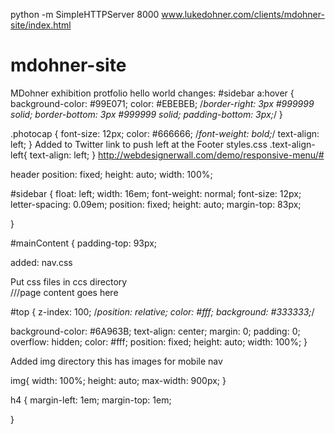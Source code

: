 python -m SimpleHTTPServer 8000
www.lukedohner.com/clients/mdohner-site/index.html
# mdohner-site
MDohner exhibition protfolio
hello world
changes:
#sidebar a:hover {
	background-color: #99E071;
	color: #EBEBEB;
	/*border-right: 3px #999999 solid;
	border-bottom: 3px #999999 solid;
	padding-bottom: 3px;*/
}

.photocap {
	font-size: 12px;
	color: #666666;
	/*font-weight: bold;*/
	text-align:  left;
}
Added to Twitter link to push left at the Footer 
styles.css
.text-align-left{
	text-align: left;
}
http://webdesignerwall.com/demo/responsive-menu/#

header
position: fixed;
height: auto;
 width: 100%;


#sidebar {
float: left;
width: 16em;
font-weight: normal;
font-size: 12px;
letter-spacing: 0.09em;
position: fixed;
height: auto;
margin-top: 83px;

}

#mainContent {
padding-top: 93px;

added:
nav.css
<link href="css/nav.css" rel="stylesheet" type="text/css" />
Put css files in ccs directory

<div id="outer-wrap">
<div id="inner-wrap">
///page content goes here
</div>
<!--/#inner-wrap-->
</div>
<!--/#outer-wrap-->

#top {
  z-index: 100;
  /*position: relative;
  color: #fff;
  background: #333333;*/

  background-color: #6A963B;
  text-align: center;
  margin: 0;
  padding: 0;
  overflow: hidden;
  color: #fff;
  position: fixed;
  height: auto;
  width: 100%;
}
<script src="js/main.js"></script>

Added img directory this has images for mobile nav

<html class="no-js">
<script src="js/main.js"></script> 

img{
  width: 100%;
    height: auto;
    max-width: 900px;
}

h4 {
    margin-left: 1em;
    margin-top: 1em;

}
